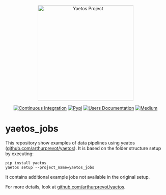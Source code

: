 <p align="center">
	<img src="./docs/images/logo_full.jpeg" alt="Yaetos Project" width="300" height="auto"/>
</p>

<div align="center">

[![Continuous Integration](https://github.com/arthurprevot/yaetos_jobs/actions/workflows/pythonapp.yml/badge.svg)](https://github.com/arthurprevot/yaetos_jobs/actions/workflows/pythonapp.yml)
[![Pypi](https://img.shields.io/pypi/v/yaetos.svg)](https://pypi.python.org/pypi/yaetos)
[![Users Documentation](https://img.shields.io/badge/-Users_Docs-blue?style=plastic&logo=readthedocs)](https://yaetos.readthedocs.io/en/latest/)
[![Medium](https://img.shields.io/badge/_-Medium-orange?style=plastic&logo=medium)](https://medium.com/@arthurprevot/yaetos-data-framework-description-ddc71caf6ce)

</div>

# yaetos_jobs
This repository show examples of data pipelines using yeatos ([github.com/arthurprevot/yaetos](https://github.com/arthurprevot/yaetos)). It is based on the folder structure setup by executing:

    pip install yaetos
    yaetos setup --project_name=yaetos_jobs

It contains additional example jobs not available in the original setup.

For more details, look at [github.com/arthurprevot/yaetos](https://github.com/arthurprevot/yaetos).
